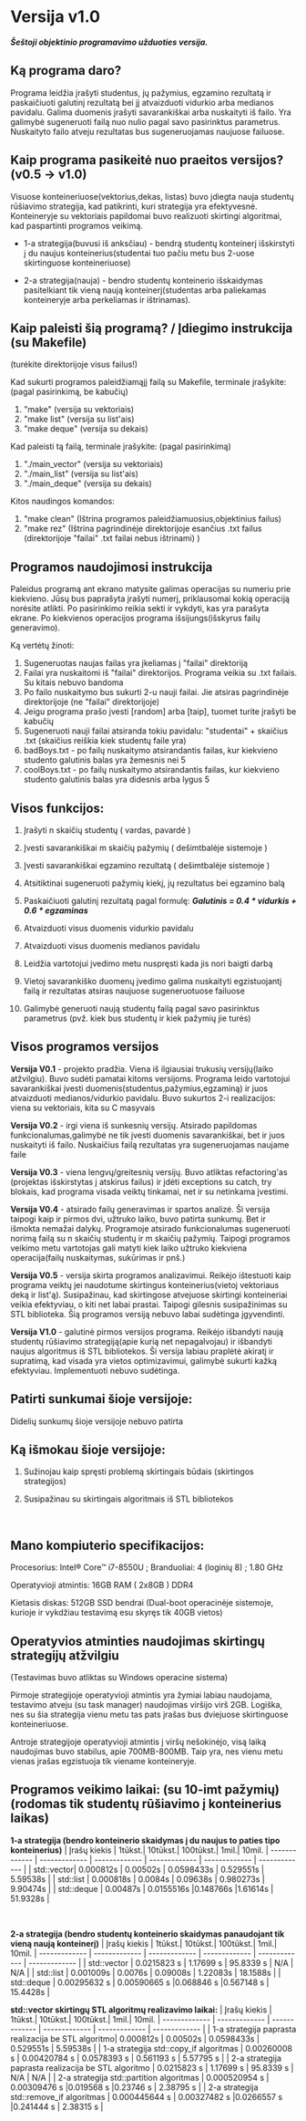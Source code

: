 # Versija v1.0
***Šeštoji objektinio programavimo užduoties versija.***

<h2>Ką programa daro?</h2>

Programa leidžia įrašyti studentus, jų pažymius, egzamino rezultatą ir paskaičiuoti galutinį rezultatą bei jį atvaizduoti vidurkio arba medianos pavidalu. Galima duomenis įrašyti savarankiškai arba nuskaityti iš failo. Yra galimybė sugeneruoti failą nuo nulio pagal savo pasirinktus parametrus. Nuskaityto failo atveju rezultatas bus sugeneruojamas naujuose failuose.

<h2>Kaip programa pasikeitė nuo praeitos versijos?(v0.5 -> v1.0)</h2>

Visuose konteineriuose(vektorius,dekas, listas) buvo įdiegta nauja studentų rūšiavimo strategija, kad patikrinti, kuri strategija yra efektyvesnė. Konteineryje su vektoriais papildomai buvo realizuoti skirtingi algoritmai, kad paspartinti programos veikimą.

* 1-a strategija(buvusi iš anksčiau) - bendrą studentų konteinerį išskirstyti į du naujus konteinerius(studentai tuo pačiu metu bus 2-uose skirtinguose konteineriuose)

* 2-a strategija(nauja) - bendro studentų konteinerio išskaidymas pasitelkiant tik vieną naują konteinerį(studentas arba paliekamas konteineryje arba perkeliamas ir ištrinamas).

<h2>Kaip paleisti šią programą? / Įdiegimo instrukcija (su Makefile)</h2>

(turėkite direktorijoje visus failus!)

Kad sukurti programos paleidžiamąjį failą su Makefile, terminale įrašykite: (pagal pasirinkimą, be kabučių)

1) "make" (versija su vektoriais)
2) "make list" (versija su list'ais)
3) "make deque" (versija su dekais)

Kad paleisti tą failą, terminale įrašykite: (pagal pasirinkimą)

1) "./main_vector" (versija su vektoriais)
2) "./main_list" (versija su list'ais)
3) "./main_deque" (versija su dekais)

Kitos naudingos komandos:

1) "make clean" (Ištrina programos paleidžiamuosius,objektinius failus)
2) "make rez" (Ištrina pagrindinėje direktorijoje esančius .txt failus (direktorijoje "failai" .txt failai nebus ištrinami) )

<h2>Programos naudojimosi instrukcija</h2>

Paleidus programą  ant ekrano matysite galimas operacijas su numeriu prie kiekvieno. Jūsų bus paprašyta įrašyti numerį, priklausomai kokią operaciją norėsite atlikti. Po pasirinkimo reikia sekti ir vykdyti, kas yra parašyta ekrane. Po kiekvienos operacijos programa išsijungs(išskyrus failų generavimo).

Ką vertėtų žinoti:

1) Sugeneruotas naujas failas yra įkeliamas į "failai" direktoriją
2) Failai yra nuskaitomi iš "failai" direktorijos. Programa veikia su .txt failais. Su kitais nebuvo bandoma
3) Po failo nuskaitymo bus sukurti 2-u nauji failai. Jie atsiras pagrindinėje direktorijoje (ne "failai" direktorijoje)
4) Jeigu programa prašo įvesti [random] arba [taip], tuomet turite įrašyti be kabučių
5) Sugeneruoti nauji failai atsiranda tokiu pavidalu: "studentai" + skaičius .txt (skaičius reiškia kiek studentų faile yra)
6) badBoys.txt - po failų nuskaitymo atsirandantis failas, kur kiekvieno studento galutinis balas yra žemesnis nei 5
6) coolBoys.txt - po failų nuskaitymo atsirandantis failas, kur kiekvieno studento galutinis balas yra didesnis arba lygus 5

<h2>Visos funkcijos:</h2>

1) Įrašyti n skaičių studentų ( vardas, pavardė )

2) Įvesti savarankiškai m skaičių pažymių ( dešimtbalėje sistemoje )

3) Įvesti savarankiškai egzamino rezultatą ( dešimtbalėje sistemoje )

4) Atsitiktinai sugeneruoti pažymių kiekį, jų rezultatus bei egzamino balą

5) Paskaičiuoti galutinį rezultatą pagal formulę: ***Galutinis  = 0.4 * vidurkis + 0.6 * egzaminas***

5) Atvaizduoti visus duomenis vidurkio pavidalu

6) Atvaizduoti visus duomenis medianos pavidalu

7) Leidžia vartotojui įvedimo metu nuspręsti kada jis nori baigti darbą

8) Vietoj savarankiško duomenų įvedimo galima nuskaityti egzistuojantį failą ir rezultatas atsiras naujuose sugeneruotuose failuose

9) Galimybė generuoti naują studentų failą pagal savo pasirinktus parametrus (pvž. kiek bus studentų ir kiek pažymių jie turės)


<h2>Visos programos versijos</h2>

**Versija V0.1** - projekto pradžia. Viena iš ilgiausiai trukusių versijų(laiko atžvilgiu). Buvo sudėti pamatai kitoms versijoms. Programa leido vartotojui savarankiškai įvesti duomenis(studentus,pažymius,egzaminą) ir juos atvaizduoti medianos/vidurkio pavidalu. Buvo sukurtos 2-i realizacijos: viena su vektoriais, kita su C masyvais

**Versija V0.2** - irgi viena iš sunkesnių versijų. Atsirado papildomas funkcionalumas,galimybė ne tik įvesti duomenis savarankiškai, bet ir juos nuskaityti iš failo. Nuskaičius failą rezultatas yra sugeneruojamas naujame faile

**Versija V0.3** - viena lengvų/greitesnių versijų. Buvo atliktas refactoring'as (projektas išskirstytas į atskirus failus) ir įdėti exceptions su catch, try blokais, kad programa visada veiktų tinkamai, net ir su netinkama įvestimi.

**Versija V0.4** - atsirado failų generavimas ir spartos analizė. Ši versija taipogi kaip ir pirmos dvi, užtruko laiko, buvo patirta sunkumų. Bet ir išmokta nemažai dalykų. Programoje atsirado funkcionalumas sugeneruoti norimą failą su n skaičių studentų ir m skaičių pažymių. Taipogi programos veikimo metu vartotojas gali matyti kiek laiko užtruko kiekviena operacija(failų nuskaitymas, sukūrimas ir pnš.)

**Versija V0.5** - versija skirta programos analizavimui. Reikėjo ištestuoti kaip programa veiktų jei naudotume skirtingus konteinerius(vietoj vektoriaus deką ir list'ą). Susipažinau, kad skirtingose atvejuose skirtingi konteineriai veikia efektyviau, o kiti net labai prastai. Taipogi gilesnis susipažinimas su STL biblioteka. Šią programos versiją nebuvo labai sudėtinga įgyvendinti.

**Versija V1.0** - galutinė pirmos versijos programa. Reikėjo išbandyti naują studentų rūšiavimo strategiją(apie kurią net nepagalvojau) ir išbandyti naujus algoritmus iš STL bibliotekos. Ši versija labiau praplėtė akiratį ir supratimą, kad visada yra vietos optimizavimui, galimybė sukurti kažką efektyviau. Implementuoti nebuvo sudėtinga.

<h2>Patirti sunkumai šioje versijoje:</h2>

Didelių sunkumų šioje versijoje nebuvo patirta

<h2>Ką išmokau šioje versijoje:</h2>

1) Sužinojau kaip spręsti problemą skirtingais būdais (skirtingos strategijos)

2) Susipažinau su skirtingais algoritmais iš STL bibliotekos

<br>

<h2>Mano kompiuterio specifikacijos:</h2>

Procesorius: Intel® Core™ i7-8550U ; Branduoliai: 4 (loginių 8) ; 1.80 GHz

Operatyvioji atmintis: 16GB RAM ( 2x8GB ) DDR4

Kietasis diskas: 512GB SSD bendrai (Dual-boot operacinėje sistemoje, kurioje ir vykdžiau testavimą esu skyręs tik 40GB vietos)


<h2>Operatyvios atminties naudojimas skirtingų strategijų atžvilgiu</h2>

(Testavimas buvo atliktas su Windows operacine sistema)

Pirmoje strategijoje operatyvioji atmintis yra žymiai labiau naudojama, testavimo atveju (su task manager) naudojimas viršijo virš 2GB. Logiška, nes su šia strategija vienu metu tas pats įrašas bus dviejuose skirtinguose konteineriuose.

Antroje strategijoje operatyvioji atmintis į viršų nešokinėjo, visą laiką naudojimas buvo stabilus, apie 700MB-800MB. Taip yra, nes vienu metu vienas įrašas egzistuoja tik viename konteineryje.

<h2>Programos veikimo laikai: (su 10-imt pažymių) (rodomas tik studentų rūšiavimo į konteinerius laikas)</h2>

**1-a strategija (bendro konteinerio skaidymas į du naujus to paties tipo konteinerius)**
| Įrašų kiekis  | 1tūkst.| 10tūkst.| 100tūkst.| 1mil.| 10mil.
| ------------- | ------------- | ------------- | ------------- | ------------- | ------------- |
| std::vector| 0.000812s | 0.00502s  | 0.0598433s | 0.529551s | 5.59538s  |
| std::list | 0.000818s | 0.0084s  | 0.09638s  | 0.980273s  | 9.90474s |
| std::deque  | 0.00487s  | 0.0155516s  |0.148766s |1.61614s  | 51.9328s  |

<br>

**2-a strategija (bendro studentų konteinerio skaidymas panaudojant tik vieną naują konteinerį)**
| Įrašų kiekis  | 1tūkst.| 10tūkst.| 100tūkst.| 1mil.| 10mil.
| ------------- | ------------- | ------------- | ------------- | ------------- | ------------- |
| std::vector | 0.0215823 s | 1.17699 s  | 95.8339 s | N/A | N/A  |
| std::list | 0.001009s | 0.0076s  | 0.09008s  | 1.22083s  | 18.1588s |
| std::deque | 0.00295632 s  | 0.00590665 s  |0.068846 s |0.567148 s | 15.4428s  |

**std::vector skirtingų STL algoritmų realizavimo laikai:**
| Įrašų kiekis  | 1tūkst.| 10tūkst.| 100tūkst.| 1mil.| 10mil.
| ------------- | ------------- | ------------- | ------------- | ------------- | ------------- |
| 1-a strategija paprasta realizacija be STL algoritmo| 0.000812s | 0.00502s  | 0.0598433s | 0.529551s | 5.59538s  |
| 1-a strategija std::copy_if algoritmas | 0.00260008 s | 0.00420784 s  | 0.0578393 s  | 0.561193 s  | 5.57795 s |
| 2-a strategija paprasta realizacija be STL algoritmo | 0.0215823 s | 1.17699 s  | 95.8339 s | N/A | N/A  |
| 2-a strategija std::partition algoritmas | 0.000520954 s  | 0.00309476 s  |0.019568 s |0.23746 s  | 2.38795 s  |
| 2-a strategija std::remove_if algoritmas | 0.000445644 s  | 0.00327482 s |0.0266557 s |0.241444 s  | 2.38315 s  |